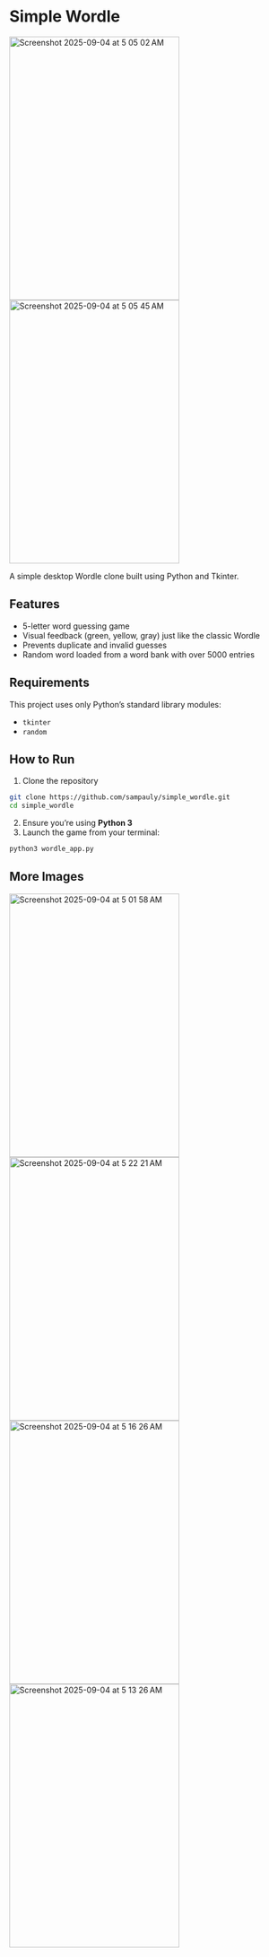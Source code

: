 # Simple Wordle 

<img width="303" height="470" alt="Screenshot 2025-09-04 at 5 05 02 AM" src="https://github.com/user-attachments/assets/9140ccb8-f026-4722-b07d-4b18196fa71e" />
<img width="303" height="470" alt="Screenshot 2025-09-04 at 5 05 45 AM" src="https://github.com/user-attachments/assets/37a4e4c8-7b00-40ca-8db6-3cade37bd481" />

A simple desktop Wordle clone built using Python and Tkinter.

## Features

- 5-letter word guessing game
- Visual feedback (green, yellow, gray) just like the classic Wordle
- Prevents duplicate and invalid guesses
- Random word loaded from a word bank with over 5000 entries

## Requirements

This project uses only Python’s standard library modules:

- `tkinter`
- `random`

## How to Run

1. Clone the repository 
```bash
git clone https://github.com/sampauly/simple_wordle.git
cd simple_wordle
```
2. Ensure you’re using **Python 3**
3. Launch the game from your terminal:
```bash
python3 wordle_app.py
```

## More Images 
<img width="303" height="470" alt="Screenshot 2025-09-04 at 5 01 58 AM" src="https://github.com/user-attachments/assets/b5672ecd-76ac-4062-9812-a7fbfb2d8ec5" /> 

<img width="303" height="470" alt="Screenshot 2025-09-04 at 5 22 21 AM" src="https://github.com/user-attachments/assets/32f864a3-a4cb-4d83-9528-7bf2070706f4" />

<img width="303" height="470" alt="Screenshot 2025-09-04 at 5 16 26 AM" src="https://github.com/user-attachments/assets/76ca46ff-9bb9-486e-b5ca-00dd9752472f" />

<img width="303" height="470" alt="Screenshot 2025-09-04 at 5 13 26 AM" src="https://github.com/user-attachments/assets/e4792c96-0855-4495-ab54-521f9d0a58b5" />




